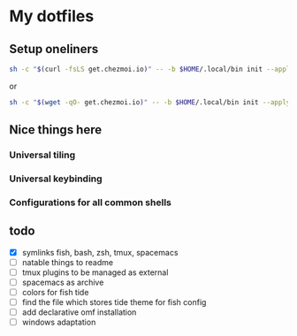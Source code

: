 # My dotfiles

## Setup oneliners

```bash
sh -c "$(curl -fsLS get.chezmoi.io)" -- -b $HOME/.local/bin init --apply --ssh xelorr
```
or
```bash
sh -c "$(wget -qO- get.chezmoi.io)" -- -b $HOME/.local/bin init --apply --ssh xelorr
```

## Nice things here

### Universal tiling

### Universal keybinding

### Configurations for all common shells

## todo

- [x] symlinks fish, bash, zsh, tmux, spacemacs
- [ ] natable things to readme
- [ ] tmux plugins to be managed as external
- [ ] spacemacs as archive
- [ ] colors for fish tide
- [ ] find the file which stores tide theme for fish config
- [ ] add declarative omf installation
- [ ] windows adaptation
